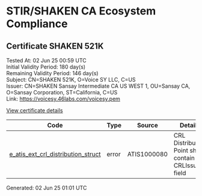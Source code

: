 # STIR/SHAKEN CA Ecosystem Compliance

## Certificate SHAKEN 521K

Tested At: 02 Jun 25 00:59 UTC\
Initial Validity Period: 180 day(s)\
Remaining Validity Period: 146 day(s)\
Subject: CN=SHAKEN 521K, O=Voice SY LLC, C=US\
Issuer: CN=SHAKEN Sansay Intermediate CA US WEST 1, OU=Sansay CA, O=Sansay Corporation, ST=California, C=US\
Link: https://voicesy.46labs.com/voicesy.pem

[View certificate details](https://x509.io/?cert=MIICnzCCAkSgAwIBAgIUQpx8cHEeOCDwuOHerm%2FzJiJkyUwwCgYIKoZIzj0EAwIwgYUxCzAJBgNVBAYTAlVTMRMwEQYDVQQIDApDYWxpZm9ybmlhMRswGQYDVQQKDBJTYW5zYXkgQ29ycG9yYXRpb24xEjAQBgNVBAsMCVNhbnNheSBDQTEwMC4GA1UEAwwnU0hBS0VOIFNhbnNheSBJbnRlcm1lZGlhdGUgQ0EgVVMgV0VTVCAxMB4XDTI1MDQyODEyMDYxOVoXDTI1MTAyNTEyMDYxOVowOjELMAkGA1UEBhMCVVMxFTATBgNVBAoMDFZvaWNlIFNZIExMQzEUMBIGA1UEAwwLU0hBS0VOIDUyMUswWTATBgcqhkjOPQIBBggqhkjOPQMBBwNCAATKWb%2BxWcMgS%2BwSToI4bnN94Am1tpBQFqKe7fIFtnX%2FDv83j7oqDeNZs1KNz7Q2aHvGglbPIdmQQSK6HooTM0lWo4HbMIHYMBYGCCsGAQUFBwEaBAowCKAGFgQ1MjFLMBcGA1UdIAQQMA4wDAYKYIZIAYb%2FCQEBBDAdBgNVHQ4EFgQUvSv6AsnS5QawLlZP0zJqoZYsYEowHwYDVR0jBBgwFoAUrNOT9UNDzAq%2BRVgXE32SfNzDAUYwRwYDVR0fBEAwPjA8oDqgOIY2aHR0cHM6Ly9hdXRoZW50aWNhdGUtYXBpLmljb25lY3Rpdi5jb20vZG93bmxvYWQvdjEvY3JsMAwGA1UdEwEB%2FwQCMAAwDgYDVR0PAQH%2FBAQDAgeAMAoGCCqGSM49BAMCA0kAMEYCIQDvnKNYqXYX0GUfw%2BTflQmoTCzt7w1ihvhnmdEAhDWopwIhANiKvtSqGk5Wh6dbKkfQxueGreImRsV%2FCfhSQKaOkn%2FB)

| Code | Type | Source | Details |
|------|------|--------|---------|
| [e_atis_ext_crl_distribution_struct](../../ISSUES/e_atis_ext_crl_distribution_struct/README.md) | error | ATIS1000080 | CRL Distribution Point shall contain a CRLIssuer field |


Generated: 02 Jun 25 01:01 UTC